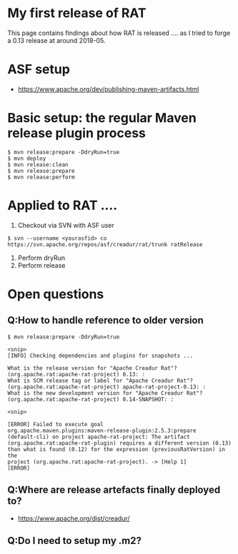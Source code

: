 # My first release of RAT

This page contains findings about how RAT is released ....
as I tried to forge a 0.13 release at around 2018-05.

# ASF setup

* https://www.apache.org/dev/publishing-maven-artifacts.html

# Basic setup: the regular Maven release plugin process

```
$ mvn release:prepare -DdryRun=true
$ mvn deploy
$ mvn release:clean
$ mvn release:prepare
$ mvn release:perform
```

# Applied to RAT ....

1. Checkout via SVN with ASF user
```
$ svn --username <yourasfid> co https://svn.apache.org/repos/asf/creadur/rat/trunk ratRelease
```
1. Perform dryRun
1. Perform release

# Open questions

## Q:How to handle reference to older version

```
$ mvn release:prepare -DdryRun=true

<snip>
[INFO] Checking dependencies and plugins for snapshots ...

What is the release version for "Apache Creadur Rat"?
(org.apache.rat:apache-rat-project) 0.13: :
What is SCM release tag or label for "Apache Creadur Rat"?
(org.apache.rat:apache-rat-project) apache-rat-project-0.13: :
What is the new development version for "Apache Creadur Rat"?
(org.apache.rat:apache-rat-project) 0.14-SNAPSHOT: :

<snip>

[ERROR] Failed to execute goal
org.apache.maven.plugins:maven-release-plugin:2.5.3:prepare
(default-cli) on project apache-rat-project: The artifact
(org.apache.rat:apache-rat-plugin) requires a different version (0.13)
than what is found (0.12) for the expression (previousRatVersion) in the
project (org.apache.rat:apache-rat-project). -> [Help 1]
[ERROR]
```

## Q:Where are release artefacts finally deployed to?

* https://www.apache.org/dist/creadur/
 
## Q:Do I need to setup my .m2?

```
```

